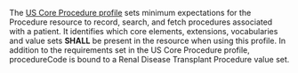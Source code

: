 The [US Core Procedure profile](http://hl7.org/fhir/us/core/StructureDefinition/us-core-procedure) sets minimum expectations for the Procedure resource to record, search, and fetch procedures associated with a patient. It identifies which core elements, extensions, vocabularies and value sets **SHALL** be present in the resource when using this profile. In addition to the requirements set in the US Core Procedure profile, procedureCode is bound to a Renal Disease Transplant Procedure value set. 